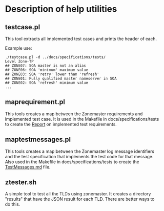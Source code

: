 # Description of help utilities

## testcase.pl

This tool extracts all implemented test cases and prints the header of
each.

Example use:

```
./testcase.pl -d ../docs/specifications/tests/
Level Zone-TP
## ZONE07: SOA master is not an alias
## ZONE06: SOA 'minimum' maximum value
## ZONE03: SOA 'retry' lower than 'refresh'
## ZONE01: Fully qualified master nameserver in SOA
## ZONE02: SOA 'refresh' minimum value
...
```

## maprequirement.pl

This tools creates a map between the Zonemaster requirements and
implemented test case. It is used in the Makefile in
docs/specifications/tests to create the [Report](https://github.com/zonemaster/zonemaster/blob/master/docs/specifications/tests/Report.md)
on implemented test requirements.


## maptestmessages.pl

This tools creates a map between the Zonemaster log message
identifiers and the test specification that implements the test code
for that message. Also used in the Makefile in
docs/specifications/tests to create the [TestMessages.md](https://github.com/zonemaster/zonemaster/blob/master/docs/specifications/tests/TestMessages.md)
file.


## ztester.sh

A simple tool to test all the TLDs using zonemaster. It creates
a directory "results" that have the JSON result for each TLD.
There are better ways to do this.
